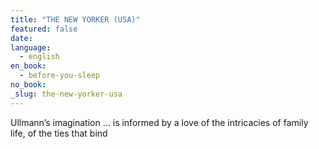 ```yaml
---
title: "THE NEW YORKER (USA)"
featured: false
date:
language:
  - english
en_book:
  - before-you-sleep
no_book:
_slug: the-new-yorker-usa
---
```


Ullmann’s imagination … is informed by a love of the intricacies of family life, of the ties that bind

